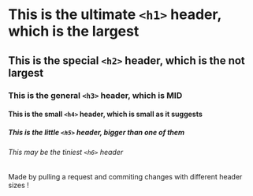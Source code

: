 # This is the ultimate `<h1>` header, which is the largest
## This is the special `<h2>` header, which is the not largest
### This is the general `<h3>` header, which is MID
#### This is the small `<h4>` header, which is small as it suggests
##### This is the little `<h5>` header, bigger than one of them
###### This may be the tiniest `<h6>` header

Made by pulling a request and commiting changes with different header sizes !
